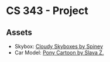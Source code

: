 # CS 343 - Project

## Assets

- Skybox: [Cloudy Skyboxes by Spiney](https://opengameart.org/content/cloudy-skyboxes)
- Car Model: [Pony Cartoon by Slava Z.](https://sketchfab.com/3d-models/pony-cartoon-885d9f60b3a9429bb4077cfac5653cf9)
